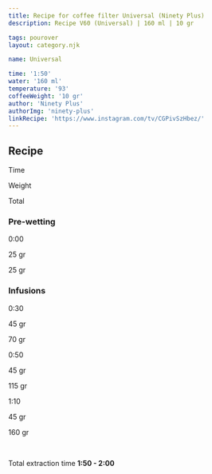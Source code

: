 ```yaml
---
title: Recipe for coffee filter Universal (Ninety Plus)
description: Recipe V60 (Universal) | 160 ml | 10 gr

tags: pourover
layout: category.njk

name: Universal

time: '1:50'
water: '160 ml'
temperature: '93'
coffeeWeight: '10 gr'
author: 'Ninety Plus'
authorImg: 'ninety-plus'
linkRecipe: 'https://www.instagram.com/tv/CGPivSzHbez/'
---
```


## Recipe


<div class="time-line">

Time

Weight

Total

</div>

### Pre-wetting

<div class="time-line">

0:00

25 gr

25 gr

</div>


### Infusions

<div class="time-line">

0:30

45 gr

70 gr

</div>

<div class="time-line">

0:50

45 gr

115 gr

</div>
<div class="time-line">

1:10

45 gr

160 gr

</div>
<br>

Total extraction time __1:50 - 2:00__

<br>


